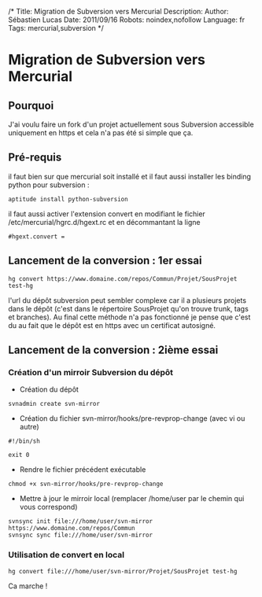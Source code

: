 /*
Title: Migration de Subversion vers Mercurial
Description: 
Author: Sébastien Lucas
Date: 2011/09/16
Robots: noindex,nofollow
Language: fr
Tags: mercurial,subversion
*/
# Migration de Subversion vers Mercurial

## Pourquoi
J'ai voulu faire un fork d'un projet actuellement sous Subversion accessible uniquement en https et cela n'a pas été si simple que ça.
## Pré-requis

il faut bien sur que mercurial soit installé et il faut aussi installer les binding python pour subversion :
```
aptitude install python-subversion
```
il faut aussi activer l'extension convert en modifiant le fichier /etc/mercurial/hgrc.d/hgext.rc et en décommantant la ligne 
```
#hgext.convert =

```
## Lancement de la conversion : 1er essai

```
hg convert https://www.domaine.com/repos/Commun/Projet/SousProjet test-hg
```
l'url du dépôt subversion peut sembler complexe car il a plusieurs projets dans le dépôt (c'est dans le répertoire SousProjet qu'on trouve trunk, tags et branches). Au final cette méthode n'a pas fonctionné je pense que c'est du au fait que le dépôt est en https avec un certificat autosigné.
## Lancement de la conversion : 2ième essai

### Création d'un mirroir Subversion du dépôt

*	Création du dépôt
```
svnadmin create svn-mirror
```

*	Création du fichier svn-mirror/hooks/pre-revprop-change (avec vi ou autre)
```
#!/bin/sh

exit 0
```

*	Rendre le fichier précédent exécutable
```
chmod +x svn-mirror/hooks/pre-revprop-change
```

*	Mettre à jour le mirroir local (remplacer /home/user par le chemin qui vous correspond)
```
svnsync init file:///home/user/svn-mirror https://www.domaine.com/repos/Commun
svnsync sync file:///home/user/svn-mirror
```
### Utilisation de convert en local

```
hg convert file:///home/user/svn-mirror/Projet/SousProjet test-hg
```
Ca marche !





